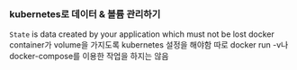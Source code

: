 ### kubernetes로 데이터 & 볼륨 관리하기

`State` is data created by your application which must not be lost
docker container가 volume을 가지도록 kubernetes 설정을 해야함
따로 docker run -v나 docker-compose를 이용한 작업을 하지는 않음

